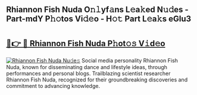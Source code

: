 ## Rhiannon Fish Nuda O𝚗𝚕yf𝚊ns L𝚎a𝚔ed N𝚞𝚍es - Part-mdY P𝚑𝚘tos Vi𝚍𝚎o - H𝚘𝚝 Part L𝚎a𝚔s eGlu3

# <h2><a href="http://kf9xt9g.oniu.top/?m=Rhiannon+Fish+Nuda">🔗👉 🔴 Rhiannon Fish Nuda P𝚑ot𝚘𝚜 V𝚒d𝚎o</a></h2>

[![Rhiannon Fish Nuda Nu𝚍e𝚜](https://i.imgur.com/0qMVB7G.gif)](http://kf9xt9g.oniu.top/?m=Rhiannon+Fish+Nuda)
Social media personality Rhiannon Fish Nuda, known for disseminating dance and lifestyle ideas, through performances and personal blogs. Trailblazing scientist researcher Rhiannon Fish Nuda, recognized for their groundbreaking discoveries and commitment to advancing knowledge.  
